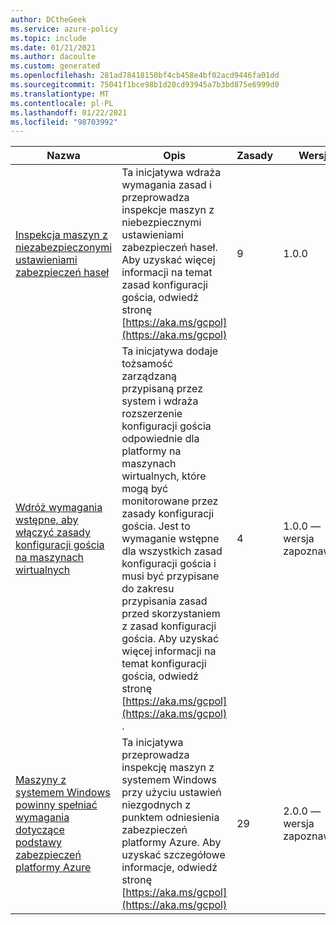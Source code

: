 ```yaml
---
author: DCtheGeek
ms.service: azure-policy
ms.topic: include
ms.date: 01/21/2021
ms.author: dacoulte
ms.custom: generated
ms.openlocfilehash: 281ad78418150bf4cb458e4bf02acd9446fa01dd
ms.sourcegitcommit: 75041f1bce98b1d20cd93945a7b3bd875e6999d0
ms.translationtype: MT
ms.contentlocale: pl-PL
ms.lasthandoff: 01/22/2021
ms.locfileid: "98703992"
---
```

|Nazwa |Opis |Zasady |Wersja |
|---|---|---|---|
|[Inspekcja maszyn z niezabezpieczonymi ustawieniami zabezpieczeń haseł](https://github.com/Azure/azure-policy/blob/master/built-in-policies/policySetDefinitions/Guest%20Configuration/GuestConfiguration_WindowsPasswordSettingsAINE.json) |Ta inicjatywa wdraża wymagania zasad i przeprowadza inspekcje maszyn z niebezpiecznymi ustawieniami zabezpieczeń haseł. Aby uzyskać więcej informacji na temat zasad konfiguracji gościa, odwiedź stronę [https://aka.ms/gcpol](https://aka.ms/gcpol) |9 |1.0.0 |
|[Wdróż wymagania wstępne, aby włączyć zasady konfiguracji gościa na maszynach wirtualnych](https://github.com/Azure/azure-policy/blob/master/built-in-policies/policySetDefinitions/Guest%20Configuration/GuestConfiguration_Prerequisites.json) |Ta inicjatywa dodaje tożsamość zarządzaną przypisaną przez system i wdraża rozszerzenie konfiguracji gościa odpowiednie dla platformy na maszynach wirtualnych, które mogą być monitorowane przez zasady konfiguracji gościa. Jest to wymaganie wstępne dla wszystkich zasad konfiguracji gościa i musi być przypisane do zakresu przypisania zasad przed skorzystaniem z zasad konfiguracji gościa. Aby uzyskać więcej informacji na temat konfiguracji gościa, odwiedź stronę [https://aka.ms/gcpol](https://aka.ms/gcpol) . |4 |1.0.0 — wersja zapoznawcza |
|[Maszyny z systemem Windows powinny spełniać wymagania dotyczące podstawy zabezpieczeń platformy Azure](https://github.com/Azure/azure-policy/blob/master/built-in-policies/policySetDefinitions/Guest%20Configuration/GuestConfiguration_AzureBaseline.json) |Ta inicjatywa przeprowadza inspekcję maszyn z systemem Windows przy użyciu ustawień niezgodnych z punktem odniesienia zabezpieczeń platformy Azure. Aby uzyskać szczegółowe informacje, odwiedź stronę [https://aka.ms/gcpol](https://aka.ms/gcpol) |29 |2.0.0 — wersja zapoznawcza |

